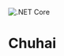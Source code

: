 ![.NET Core](https://github.com/GoodEnoughIndustries/Chuhai/workflows/.NET%20Core/badge.svg)

# Chuhai